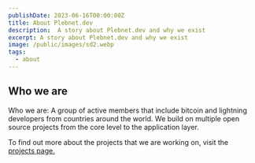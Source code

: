 ```yaml
---
publishDate: 2023-06-16T00:00:00Z
title: About Plebnet.dev
description:  A story about Plebnet.dev and why we exist
excerpt: A story about Plebnet.dev and why we exist
image: /public/images/sd2.webp
tags:
  - about
---
```


## Who we are

Who we are: A group of active members that include bitcoin and lightning developers from countries around the world. We build on multiple open source projects from the core level to the application layer.

To find out more about the projects that we are working on, visit the [projects page.](/projects)


